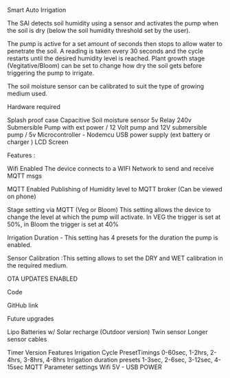 Smart Auto Irrigation  

The SAI  detects soil humidity using a  sensor and activates the pump when the soil is dry (below the soil humidity threshold set by the user).   

The pump is active for a set amount of seconds then stops to allow water to penetrate the soil. A reading is taken every 30 seconds and the cycle restarts until the desired humidity level is reached. 
Plant growth stage (Vegitative/Bloom)
 can be set to change how dry the soil gets before triggering the pump to irrigate. 

The soil moisture sensor can be calibrated to suit the type of growing medium used.

Hardware required

Splash proof case
Capacitive Soil moisture sensor 
5v Relay
240v Submersible Pump with ext power / 12 Volt pump and 12V submersible pump / 5v 
Microcontroller - Nodemcu
USB power supply (ext battery or charger )
LCD Screen

Features : 

Wifi Enabled
The device connects to a WIFI Network to send and receive MQTT msgs 


MQTT Enabled Publishing of Humidity level to MQTT broker (Can be viewed on phone)

Stage setting via MQTT (Veg or Bloom)  This setting allows the device to change the level at which the pump will activate. In VEG the trigger is set at 50%, in Bloom the trigger is set at 40%


Irrigation Duration - This setting has 4 presets for the duration the pump is enabled.


Sensor Calibration :This setting allows to set the DRY and WET calibration in the required medium.


OTA UPDATES ENABLED  







Code

GitHub link

Future upgrades


Lipo Batteries w/ Solar recharge (Outdoor version)
Twin sensor
Longer sensor cables 




Timer Version Features
Irrigation Cycle PresetTimings 0-60sec, 1-2hrs, 2-4hrs, 3-8hrs, 4-8hrs
Irrigation duration presets 1-3sec, 2-6sec, 3-12sec,  4-15sec
MQTT Parameter settings
Wifi 
5V - USB POWER


